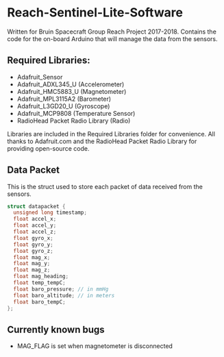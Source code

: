 # Reach-Sentinel-Lite-Software #
Written for Bruin Spacecraft Group Reach Project 2017-2018.
Contains the code for the on-board Arduino that will manage the data from the sensors.

## Required Libraries: ##
* Adafruit_Sensor
* Adafruit_ADXL345_U (Accelerometer)
* Adafruit_HMC5883_U (Magnetometer)
* Adafruit_MPL3115A2 (Barometer)
* Adafruit_L3GD20_U (Gyroscope)
* Adafruit_MCP9808 (Temperature Sensor)
* RadioHead Packet Radio Library (Radio)

Libraries are included in the Required Libraries folder for convenience. All thanks to Adafruit.com and the RadioHead Packet Radio Library for providing open-source code.

## Data Packet ##
This is the struct used to store each packet of data received from the sensors.

```C++
struct datapacket {
  unsigned long timestamp;
  float accel_x;
  float accel_y;
  float accel_z;
  float gyro_x;
  float gyro_y;
  float gyro_z;
  float mag_x;
  float mag_y;
  float mag_z;
  float mag_heading; 
  float temp_tempC;
  float baro_pressure; // in mmHg
  float baro_altitude; // in meters
  float baro_tempC;
};
```

## Currently known bugs ##
- MAG_FLAG is set when magnetometer is disconnected
